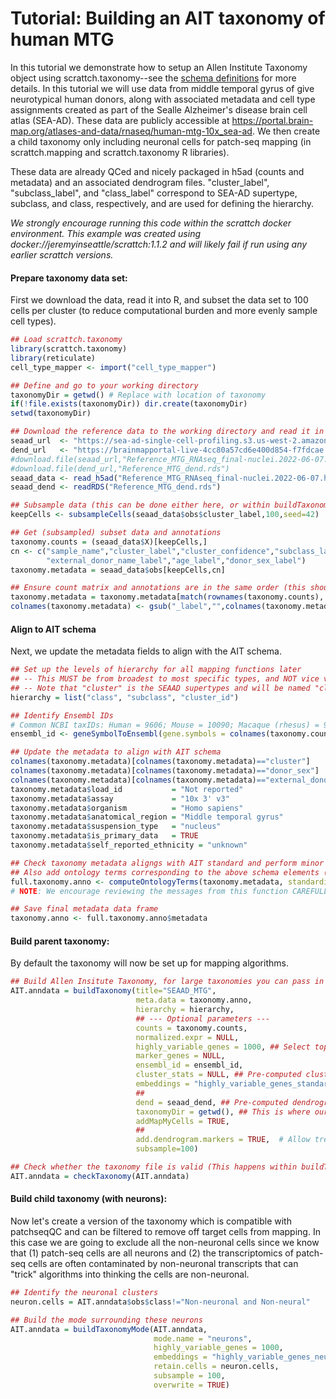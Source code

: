 # Tutorial: Building an AIT taxonomy of human MTG 

In this tutorial we demonstrate how to setup an Allen Institute Taxonomy object using scrattch.taxonomy--see the [schema definitions](https://github.com/AllenInstitute/AllenInstituteTaxonomy/tree/main/schema) for more details. In this tutorial we will use data from middle temporal gyrus of give neurotypical human donors, along with associated metadata and cell type assignments created as part of the Sealle Alzheimer's disease brain cell atlas (SEA-AD). These data are publicly accessible at https://portal.brain-map.org/atlases-and-data/rnaseq/human-mtg-10x_sea-ad. We then create a child taxonomy only including neuronal cells for patch-seq mapping (in scrattch.mapping and scrattch.taxonomy R libraries).

These data are already QCed and nicely packaged in h5ad (counts and metadata) and an associated dendrogram files. "cluster_label", "subclass_label", and "class_label" correspond to SEA-AD supertype, subclass, and class, respectively, and are used for defining the hierarchy.  

*We strongly encourage running this code within the scrattch docker environment.  This example was created using docker://jeremyinseattle/scrattch:1.1.2 and will likely fail if run using any earlier scrattch versions.*

#### Prepare taxonomy data set:

First we download the data, read it into R, and subset the data set to 100 cells per cluster (to reduce computational burden and more evenly sample cell types).

```R
## Load scrattch.taxonomy
library(scrattch.taxonomy)
library(reticulate)
cell_type_mapper <- import("cell_type_mapper")

## Define and go to your working directory
taxonomyDir = getwd() # Replace with location of taxonomy
if(!file.exists(taxonomyDir)) dir.create(taxonomyDir)
setwd(taxonomyDir)

## Download the reference data to the working directory and read it in
seaad_url  <- "https://sea-ad-single-cell-profiling.s3.us-west-2.amazonaws.com/MTG/RNAseq/Reference_MTG_RNAseq_final-nuclei.2022-06-07.h5ad"
dend_url   <- "https://brainmapportal-live-4cc80a57cd6e400d854-f7fdcae.divio-media.net/filer_public/0f/37/0f3755cb-3acb-4b93-8a62-5d6adc74c673/dend.rds"
#download.file(seaad_url,"Reference_MTG_RNAseq_final-nuclei.2022-06-07.h5ad")  # NOTE: we recommend downloading via the web browser, as this command may fail
#download.file(dend_url,"Reference_MTG_dend.rds")
seaad_data <- read_h5ad("Reference_MTG_RNAseq_final-nuclei.2022-06-07.h5ad")
seaad_dend <- readRDS("Reference_MTG_dend.rds")

## Subsample data (this can be done either here, or within buildTaxonomy)
keepCells <- subsampleCells(seaad_data$obs$cluster_label,100,seed=42)

## Get (subsampled) subset data and annotations
taxonomy.counts = (seaad_data$X)[keepCells,]
cn <- c("sample_name","cluster_label","cluster_confidence","subclass_label","class_label",
        "external_donor_name_label","age_label","donor_sex_label")
taxonomy.metadata = seaad_data$obs[keepCells,cn]

## Ensure count matrix and annotations are in the same order (this shouldn't be needed)
taxonomy.metadata = taxonomy.metadata[match(rownames(taxonomy.counts), taxonomy.metadata$sample_name),]
colnames(taxonomy.metadata) <- gsub("_label","",colnames(taxonomy.metadata))
```

#### Align to AIT schema

Next, we update the metadata fields to align with the AIT schema.

```R
## Set up the levels of hierarchy for all mapping functions later
## -- This MUST be from broadest to most specific types, and NOT vice versa
## -- Note that "cluster" is the SEAAD supertypes and will be named "cluster_id" below
hierarchy = list("class", "subclass", "cluster_id")

## Identify Ensembl IDs 
# Common NCBI taxIDs: Human = 9606; Mouse = 10090; Macaque (rhesus) = 9544; Marmoset = 9483
ensembl_id <- geneSymbolToEnsembl(gene.symbols = colnames(taxonomy.counts), ncbi.taxid = 9606)

## Update the metadata to align with AIT schema
colnames(taxonomy.metadata)[colnames(taxonomy.metadata)=="cluster"]             = "cluster_id"
colnames(taxonomy.metadata)[colnames(taxonomy.metadata)=="donor_sex"]           = "self_reported_sex"
colnames(taxonomy.metadata)[colnames(taxonomy.metadata)=="external_donor_name"] = "donor_id"
taxonomy.metadata$load_id           = "Not reported"
taxonomy.metadata$assay             = "10x 3' v3"  
taxonomy.metadata$organism          = "Homo sapiens"
taxonomy.metadata$anatomical_region = "Middle temporal gyrus"
taxonomy.metadata$suspension_type   = "nucleus"
taxonomy.metadata$is_primary_data   = TRUE
taxonomy.metadata$self_reported_ethnicity = "unknown"

## Check taxonomy metadata aligngs with AIT standard and perform minor error corrections
## Also add ontology terms corresponding to the above schema elements (and can also correct misspellings, etc.)
full.taxonomy.anno <- computeOntologyTerms(taxonomy.metadata, standardize.metadata=TRUE, print.messages=TRUE) 
# NOTE: We encourage reviewing the messages from this function CAREFULLY, as some assumptions are made when calculating ontology terms

## Save final metadata data frame
taxonomy.anno <- full.taxonomy.anno$metadata
```


#### Build parent taxonomy:

By default the taxonomy will now be set up for mapping algorithms.

```R
## Build Allen Insitute Taxonomy, for large taxonomies you can pass in tpm and cluster_stats if pre-computed.
AIT.anndata = buildTaxonomy(title="SEAAD_MTG",
                            meta.data = taxonomy.anno,
                            hierarchy = hierarchy,
                            ## --- Optional parameters ---
                            counts = taxonomy.counts,
                            normalized.expr = NULL,
                            highly_variable_genes = 1000, ## Select top 1000 binary genes
                            marker_genes = NULL,
                            ensembl_id = ensembl_id,
                            cluster_stats = NULL, ## Pre-computed cluster stats
                            embeddings = "highly_variable_genes_standard", # Compute UMAP coordinates internally
                            ##
                            dend = seaad_dend, ## Pre-computed dendrogram
                            taxonomyDir = getwd(), ## This is where our taxonomy will be created
                            addMapMyCells = TRUE, 
                            ##
                            add.dendrogram.markers = TRUE,  # Allow tree mapping. Very slow, but required for downstream patch-seq analysis.
                            subsample=100)

## Check whether the taxonomy file is valid (This happens within buildTaxonomy and is not strictly necessary)
AIT.anndata = checkTaxonomy(AIT.anndata)
```


#### Build child taxonomy (with neurons):

Now let's create a version of the taxonomy which is compatible with patchseqQC and can be filtered to remove off target cells from mapping. In this case we are going to exclude all the non-neuronal cells since we know that (1) patch-seq cells are all neurons and (2) the transcriptomics of patch-seq cells are often contaminated by non-neuronal transcripts that can "trick" algorithms into thinking the cells are non-neuronal. 

```R
## Identify the neuronal clusters
neuron.cells = AIT.anndata$obs$class!="Non-neuronal and Non-neural"

## Build the mode surrounding these neurons
AIT.anndata = buildTaxonomyMode(AIT.anndata, 
                                mode.name = "neurons", 
                                highly_variable_genes = 1000,
                                embeddings = "highly_variable_genes_neurons",
                                retain.cells = neuron.cells, 
                                subsample = 100, 
                                overwrite = TRUE)
```

